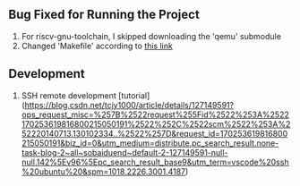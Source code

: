 ## Bug Fixed for Running the Project

1. For riscv-gnu-toolchain, I skipped downloading the 'qemu' submodule
2. Changed 'Makefile' according to [this link](https://ask.csdn.net/questions/7829950)

## Development
1. SSH remote development [tutorial]
(https://blog.csdn.net/tcjy1000/article/details/127149591?ops_request_misc=%257B%2522request%255Fid%2522%253A%2522170253619816800215050191%2522%252C%2522scm%2522%253A%252220140713.130102334..%2522%257D&request_id=170253619816800215050191&biz_id=0&utm_medium=distribute.pc_search_result.none-task-blog-2~all~sobaiduend~default-2-127149591-null-null.142%5Ev96%5Epc_search_result_base9&utm_term=vscode%20ssh%20ubuntu%20&spm=1018.2226.3001.4187)
